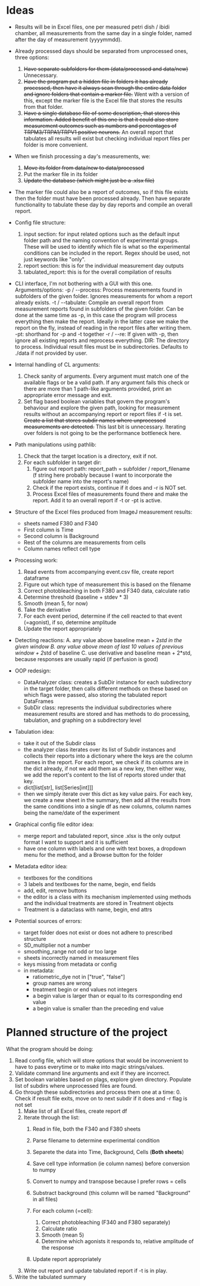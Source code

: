 # Ideas
- Results will be in Excel files, one per measured petri dish / ibidi chamber, all measurements from the same day in a single folder, named after the day of measurement (yyyymmdd).
- Already processed days should be separated from unprocessed ones, three options:
    1. ~~Have separate subfolders for them (data/processed and data/new)~~ Unnecessary.
    2. ~~Have the program put a hidden file in folders it has already processed, then have it always scan through the entire data folder and ignore folders that contain a marker file.~~ Went with a version of this, except the marker file is the Excel file that stores the results from that folder.
    3. ~~Have a single database file of some description, that stores this information. Added benefit of this one is that it could also store measurement outcomes such as numbers and percentages of TRPM3/TRPA1/TRPV1 positive neurons.~~ An overall report that tabulates all results will exist but checking individual report files per folder is more convenient. 
- When we finish processing a day's measurements, we:
    1. ~~Move its folder from data/new to data/processed~~
    2. Put the marker file in its folder
    3. ~~Update the database (which might just be a .xlsx file)~~
- The marker file could also be a report of outcomes, so if this file exists then the folder must have been processed already. Then have separate functionality to tabulate these day by day reports and compile an overall report.

- Config file structure:
    1. input section: for input related options such as the default input folder path and the naming convention of experimental groups. These will be used to identify which file is what so the experimental conditions can be included in the report. Regex should be used, not just keywords like "only".
    2. report section: this is for the individual measurement day outputs
    3. tabulated_report: this is for the overall compilation of results

- CLI interface, I'm not bothering with a GUI with this one. Arguments/options:
    -p / --process: Process measurements found in subfolders of the given folder. Ignores measurements for whom a report already exists.
    -t / --tabulate: Compile an overall report from measurement reports found in subfolders of the given folder. Can be done at the same time as -p, in this case the program will process everything then make the report. Ideally in the latter case we make the report on the fly, instead of reading in the report files after writing them.
    -pt: shorthand for -p and -t together
    -r / --re: If given with -p, then ignore all existing reports and reprocess everything.
    DIR: The directory to process. Individual result files must be in subdirectories. Defaults to ./data if not provided by user.

- Internal handling of CL arguments:
    1. Check sanity of arguments. Every argument must match one of the available flags or be a valid path. If any argument fails this check or there are more than 1 path-like arguments provided, print an appropriate error message and exit.
    2. Set flag based boolean variables that govern the program's behaviour and explore the given path, looking for measurement results without an accompanying report or report files if -t is set. ~~Create a list that stores subdir names where unprocessed measurements are detected.~~ This last bit is unnecessary. Iterating over folders is not going to be the performance bottleneck here.

- Path manipulations using pathlib:
    1. Check that the target location is a directory, exit if not.
    2. For each subfolder in target dir:
        1. figure out report path: report_path = subfolder / report_filename (f string here probably because I want to incorporate the subfolder name into the report's name)
        2. Check if the report exists, continue if it does and -r is NOT set.
        3. Process Excel files of measurements found there and make the report. Add it to an overall report if -t or -pt is active.

- Structure of the Excel files produced from ImageJ measurement results:
    - sheets named F380 and F340
    - First column is Time
    - Second column is Background
    - Rest of the columns are measurements from cells
    - Column names reflect cell type

- Processing work:
    1. Read events from accompanying event.csv file, create report dataframe
    2. Figure out which type of measurement this is based on the filename
    3. Correct photobleaching in both F380 and F340 data, calculate ratio
    4. Determine threshold (baseline + stdev * 3)
    5. Smooth (mean 5, for now)
    6. Take the derivative
    7. For each event period, determine if the cell reacted to that event (=agonist), if so, determine amplitude
    8. Update the report appropriately

- Detecting reactions:
    A. any value above baseline mean + 2*std in the given window
    B. any value above mean of last 10 values of previous window + 2*std of baseline
    C. use derivative and baseline mean + 2*std, because responses are usually rapid (if perfusion is good)

- OOP redesign:
    - DataAnalyzer class: creates a SubDir instance for each subdirectory in the target folder, then calls different methods on these based on which flags were passed, also storing the tabulated report DataFrames
    - SubDir class: represents the individual subdirectories where measurement results are stored and has methods to do processing, tabulation, and graphing on a subdirectory level

- Tabulation idea:
    - take it out of the Subdir class
    - the analyzer class iterates over its list of Subdir instances and collects their reports into a dictionary where the keys are the column names in the report. For each report, we check if its columns are in the dict already, if not we add them as a new key, then either way, we add the report's content to the list of reports stored under that key.
    - dict[list[str], list[Series[int]]]
    - then we simply iterate over this dict as key value pairs. For each key, we create a new sheet in the summary, then add all the results from the same conditions into a single df as new columns, column names being the name/date of the experiment

- Graphical config file editor idea:
    - merge report and tabulated report, since .xlsx is the only output format I want to support and it is sufficient
    - have one column with labels and one with text boxes, a dropdown menu for the method, and a Browse button for the folder

- Metadata editor idea:
    - textboxes for the conditions
    - 3 labels and textboxes for the name, begin, end fields
    - add, edit, remove buttons
    - the editor is a class with its mechanism implemented using methods and the individual treatments are stored in Treatment objects
    - Treatment is a dataclass with name, begin, end attrs

- Potential sources of errors:
    - target folder does not exist or does not adhere to prescribed structure
    - SD_multiplier not a number
    - smoothing_range not odd or too large
    - sheets incorrectly named in measurement files
    - keys missing from metadata or config
    - in metadata:
        - ratiometric_dye not in ["true", "false"]
        - group names are wrong
        - treatment begin or end values not integers
        - a begin value is larger than or equal to its corresponding end value
        - a begin value is smaller than the preceding end value
    
# Planned structure of the project
What the program should be doing:
1. Read config file, which will store options that would be inconvenient to have to pass everytime or to make into magic strings/values.
2. Validate command line arguments and exit if they are incorrect.
3. Set boolean variables based on plags, explore given directory. Populate list of subdirs where unprocessed files are found.
4. Go through these subdirectories and process them one at a time:
    0. Check if result file exits, move on to next subdir if it does and -r flag is not set
    1. Make list of all Excel files, create report df
    2. Iterate through the list:
        1. Read in file, both the F340 and F380 sheets
        2. Parse filename to determine experimental condition
        3. Separete the data into Time, Background, Cells (**Both sheets**)
        4. Save cell type information (ie column names) before conversion to numpy
        5. Convert to numpy and transpose because I prefer rows = cells
        6. Substract background (this column will be named "Background" in all files)
        7. For each column (=cell):
            1. Correct photobleaching (F340 and F380 separately)
            2. Calculate ratio
            3. Smooth (mean 5)
            4. Determine which agonists it responds to, relative amplitude of the response
        
        8. Update report appropriately
    3. Write out report and update tabulated report if -t is in play.
5. Write the tabulated summary